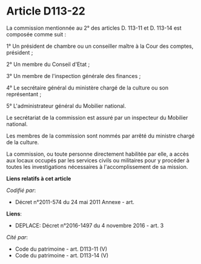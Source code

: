 # Article D113-22

La commission mentionnée au 2° des articles D. 113-11 et D. 113-14 est composée comme suit :

1° Un président de chambre ou un conseiller maître à la Cour des comptes, président ;

2° Un membre du Conseil d'Etat ;

3° Un membre de l'inspection générale des finances ;

4° Le secrétaire général du ministère chargé de la culture ou son représentant ;

5° L'administrateur général du Mobilier national.

Le secrétariat de la commission est assuré par un inspecteur du Mobilier national.

Les membres de la commission sont nommés par arrêté du ministre chargé de la culture.

La commission, ou toute personne directement habilitée par elle, a accès aux locaux occupés par les services civils ou
militaires pour y procéder à toutes les investigations nécessaires à l'accomplissement de sa mission.

**Liens relatifs à cet article**

_Codifié par_:

  - Décret n°2011-574 du 24 mai 2011 Annexe - art.

**Liens**:

  - DEPLACE: Décret n°2016-1497 du 4 novembre 2016 - art. 3

_Cité par_:

  - Code du patrimoine - art. D113-11 (V)
  - Code du patrimoine - art. D113-14 (V)
